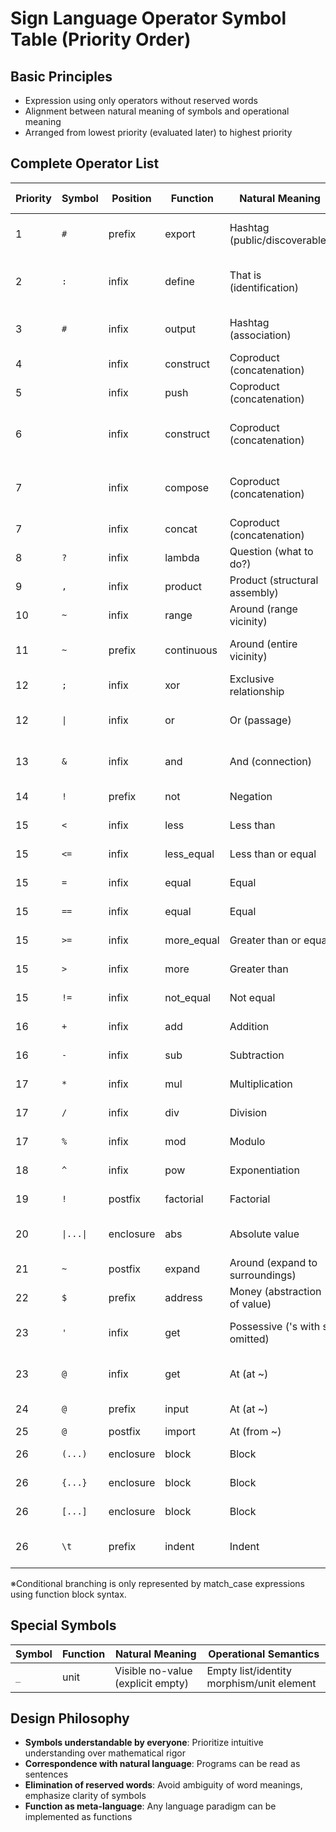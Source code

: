 # Sign Language Operator Symbol Table (Priority Order)

## Basic Principles
- Expression using only operators without reserved words
- Alignment between natural meaning of symbols and operational meaning
- Arranged from lowest priority (evaluated later) to highest priority

## Complete Operator List

| Priority | Symbol | Position | Function | Natural Meaning | Operational Semantics |
|----------|--------|----------|----------|-----------------|---------------------|
| 1 | `#` | prefix | export | Hashtag (public/discoverable) | Make name discoverable from outside |
| 2 | `:` | infix | define | That is (identification) | Bind left-hand name to right-hand value |
| 3 | `#` | infix | output | Hashtag (association) | Associate data with address |
| 4 | ` ` | infix | construct | Coproduct (concatenation) | Function application |
| 5 | ` ` | infix | push | Coproduct (concatenation) | Add to list |
| 6 | ` ` | infix | construct | Coproduct (concatenation) | Left-associative list construction |
| 7 | ` ` | infix | compose | Coproduct (concatenation) | Left-associative function composition |
| 7 | ` ` | infix | concat | Coproduct (concatenation) | List concatenation |
| 8 | `?` | infix | lambda | Question (what to do?) | Function definition |
| 9 | `,` | infix | product | Product (structural assembly) | List construction |
| 10 | `~` | infix | range | Around (range vicinity) | Range list construction |
| 11 | `~` | prefix | continuous | Around (entire vicinity) | Continuous list construction |
| 12 | `;` | infix | xor | Exclusive relationship | Exclusive logical OR |
| 12 | `\|` | infix | or | Or (passage) | Logical OR (short-circuit evaluation) |
| 13 | `&` | infix | and | And (connection) | Logical AND (short-circuit evaluation) |
| 14 | `!` | prefix | not | Negation | Logical negation |
| 15 | `<` | infix | less | Less than | Comparison operation |
| 15 | `<=` | infix | less_equal | Less than or equal | Comparison operation |
| 15 | `=` | infix | equal | Equal | Comparison operation |
| 15 | `==` | infix | equal | Equal | Comparison operation |
| 15 | `>=` | infix | more_equal | Greater than or equal | Comparison operation |
| 15 | `>` | infix | more | Greater than | Comparison operation |
| 15 | `!=` | infix | not_equal | Not equal | Comparison operation |
| 16 | `+` | infix | add | Addition | Arithmetic operation |
| 16 | `-` | infix | sub | Subtraction | Arithmetic operation |
| 17 | `*` | infix | mul | Multiplication | Arithmetic operation |
| 17 | `/` | infix | div | Division | Arithmetic operation |
| 17 | `%` | infix | mod | Modulo | Arithmetic operation |
| 18 | `^` | infix | pow | Exponentiation | Exponential operation |
| 19 | `!` | postfix | factorial | Factorial | Factorial operation |
| 20 | `\|...\|` | enclosure | abs | Absolute value | Absolute value operation |
| 21 | `~` | postfix | expand | Around (expand to surroundings) | Expansion |
| 22 | `$` | prefix | address | Money (abstraction of value) | Address acquisition |
| 23 | `'` | infix | get | Possessive ('s with s omitted) | Get value from structure |
| 23 | `@` | infix | get | At (at ~) | Get value from structure |
| 24 | `@` | prefix | input | At (at ~) | Get data from address |
| 25 | `@` | postfix | import | At (from ~) | Get from file |
| 26 | `(...)` | enclosure | block | Block | Inline block construction |
| 26 | `{...}` | enclosure | block | Block | Inline block construction |
| 26 | `[...]` | enclosure | block | Block | Inline block construction |
| 26 | `\t` | prefix | indent | Indent | Indented block construction |

※Conditional branching is only represented by match_case expressions using function block syntax.

## Special Symbols

| Symbol | Function | Natural Meaning | Operational Semantics |
|--------|----------|-----------------|---------------------|
| `_` | unit | Visible no-value (explicit empty) | Empty list/identity morphism/unit element |

## Design Philosophy
- **Symbols understandable by everyone**: Prioritize intuitive understanding over mathematical rigor
- **Correspondence with natural language**: Programs can be read as sentences
- **Elimination of reserved words**: Avoid ambiguity of word meanings, emphasize clarity of symbols
- **Function as meta-language**: Any language paradigm can be implemented as functions